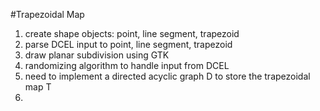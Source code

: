 #Trapezoidal Map

1. create shape objects: point, line segment, trapezoid
2. parse DCEL input to point, line segment, trapezoid
3. draw planar subdivision using GTK
4. randomizing algorithm to handle input from DCEL
5. need to implement a directed acyclic graph D to store the trapezoidal map T
6. 